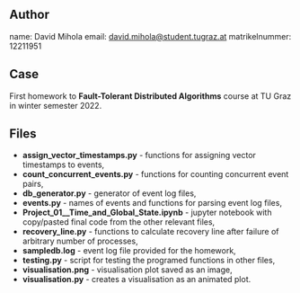 ## Author
name:           David Mihola
email:          david.mihola@student.tugraz.at
matrikelnummer: 12211951

## Case
First homework to **Fault-Tolerant Distributed Algorithms** course at TU Graz in winter semester 2022.

## Files
* **assign_vector_timestamps.py** - functions for assigning vector timestamps to events,
* **count_concurrent_events.py** - functions for counting concurrent event pairs,
* **db_generator.py** - generator of event log files,
* **events.py** - names of events and functions for parsing event log files,
* **Project_01__Time_and_Global_State.ipynb** - jupyter notebook with copy/pasted final code from the other relevant files,
* **recovery_line.py** - functions to calculate recovery line after failure of arbitrary number of processes,
* **sampledb.log** - event log file provided for the homework,
* **testing.py** - script for testing the programed functions in other files,
* **visualisation.png** - visualisation plot saved as an image,
* **visualisation.py** - creates a visualisation as an animated plot.
